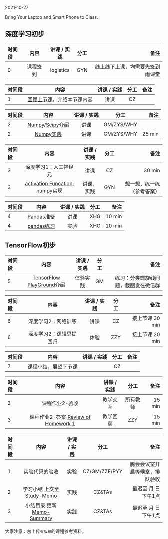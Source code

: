 2021-10-27

Bring Your Laptop  and Smart Phone to Class. 

## 深度学习初步

|时间段     |  内容    | 讲课 / 实践     |  分工  |   备注       |
| :---      |   :----:    |   :----:    |    :----:    |       ---:   |
|   0       | 课程签到     |  logistics   |     GYN     |   线上线下上课，均需要先签到雨课堂     |


| 时间段 |                             内容                             | 讲课 / 实践 | 分工  | 备注 |
| :----- | :----------------------------------------------------------: | :---------: | :---: | ---: |
|    1   | [回顾上节课](../WW6/WW6-Plan.md)，介绍本节课内容       |    讲课     |  CZ   |      |




| 时间段 |                             内容                             | 讲课 / 实践 | 分工  | 备注 |
| :----- | :----------------------------------------------------------: | :---------: | :---: | ---: |
|    2   | [Numpy/Scipy介绍]( )     |  讲课   |     GM/ZYS/WHY      |        |
|    2   | [Numpy实践](../../../Computing/Python3/numpy)     |  讲课   |     GM/ZYS/WHY     |    25 min    |


| 时间段 |                             内容                             | 讲课 / 实践 | 分工  | 备注 |
| :----- | :----------------------------------------------------------: | :---------: | :---: | ---: |
|    3   | 深度学习1：人工神经元 |  讲课    |    CZ    |    30 min     |
|    3   | [activation Funcation: numpy实现](../../../Computing/Python3/numpy)   |  讲课，实践    |    GYN    |    想一想，练一练（参考答案）      |


| 时间段 |           内容            | 讲课 / 实践 |   分工  | 备注 |
| :----- | :---------------: | :---------: | :----: | ---: |
|    4   |  [Pandas准备](../../../Computing/Python3/pandas/)  |    讲课     |   XHG   |  10 min   |
|    4   |  [pandas练习](../../../Computing/Python3/pandas/learnPandas.ipynb)  |    实验     |  XHG  |  10 min   |



## TensorFlow初步

| 时间段 |           内容            | 讲课 / 实践 | 分工  | 备注 |
| :----- | :---------------------: | :---------: | :---: | ---: |
|    5   | [TensorFlow PlayGround](https://playground.tensorflow.org/)介绍  |  体验实践   |  GM  |  练习：分类螺旋线问题，截图发在微信群   |


| 时间段 |           内容            | 讲课 / 实践 |   分工  |   备注   |
| :----- | :---------------------: | :---------: | :---: | ---: |
|    6   | 深度学习2：网络训练      |    讲课     |  CZ   |  接上节课 30 min   |
|    6   | 深度学习2：逻辑思提回归   |    体验     |  ZZY |  接上节课 20 min   |


| 时间段 |                             内容                             | 讲课 / 实践 | 分工  | 备注 |
| :----- | :----------------------------------------------------------: | :---------: | :---: | ---: |
|    7   |     课程小结，[展望下节课](../WW8/WW8-Plan.md)      |             |  CZ   |      |



|时间段  |  内容    | 讲课 / 实践  |  分工  |  备注       |
| :---  |  :----:  | :----:  |    :----:    | ---: |
|   2   |  课程作业2-验收  |  教学交互   |  所有教师  |  15 min  |
|   3   |  课程作业2-答案 [Review of Homework 1 ](Solution)  |  教学回顾   |  ZZY  |  15 min  |




|时间段  |  内容    | 讲课 / 实践     |  分工  | 备注       |
| :---   |   :----:    |   :----:    |    :----:    |       ---: |
|   1    | 实验代码的验收     |  实验   |     CZ/GM/ZZF/PYY     |    腾会会议室开启等候室，排队验收     |
|   2    | 学习小结 上交至[Study-Memo](../../Memos/Study-Memo)    |  实践    |     CZ&TAs     |   最迟至 月  日下午1点      |
|   3    | 小结目录 更新 [Memo-Summary](../../Memos/Memo-Summary)  |  实践    |     CZ&TAs     |   最迟至 月  日下午1点      |


大家注意：勿上传``有版权``的课程参考资料。
